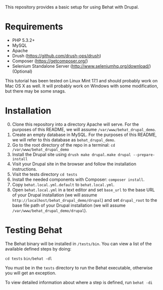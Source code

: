 This repository provides a basic setup for using Behat with Drupal.

Requirements
=============
* PHP 5.3.2+
* MySQL
* Apache
* Drush (https://github.com/drush-ops/drush)
* Composer (https://getcomposer.org/)
* Selenium Standalone Server (http://www.seleniumhq.org/download/) (Optional)

This tutorial has been tested on Linux Mint 17.1 and should probably work on Mac OS X as well.  It will probably work on Windows with some modification, but there may be some snags.

Installation
============
0. Clone this repository into a directory Apache will serve.  For the purposes of this README, we will assume `/var/www/behat_drupal_demo`.
1. Create an empty database in MySQL.  For the purposes of this README, we will refer to this database as `behat_drupal_demo`.
2. Go to the root directory of the repo in a terminal: `cd /var/www/behat_drupal_demo`
3. Install the Drupal site using `drush make drupal.make drupal --prepare-install`
4. Visit your Drupal site in the browser and follow the installation instructions.
5. Visit the tests directory `cd tests`
6. Install the needed components with Composer: `composer install`.
7. Copy `behat.local.yml.default` to `behat.local.yml`.
8. Open `behat.local.yml` in a text editor and set `base_url` to the base URL of your Drupal installation (we will assume `http://localhost/behat_drupal_demo/drupal`) and set  `drupal_root` to the base file path of your Drupal installation (we will assume `/var/www/behat_drupal_demo/drupal`).


Testing Behat
=======================
The Behat binary will be installed in `/tests/bin`.  You can view a list of the available defined steps by doing:

`cd tests`
`bin/behat -dl`

You must be in the `tests` directory to run the Behat executable, otherwise you will get an exception.

To view detailed information about where a step is defined, run `behat -di`
